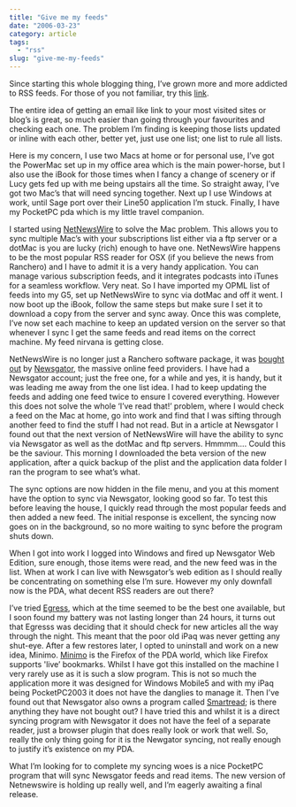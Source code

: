 ```yaml
---
title: "Give me my feeds"
date: "2006-03-23"
category: article
tags:
  - "rss"
slug: "give-me-my-feeds"
---
```


Since starting this whole blogging thing, I’ve grown more and more addicted to RSS feeds. For those of you not familiar, try this [link](https://www.xml.com/pub/a/2002/12/18/dive-into-xml.html).

The entire idea of getting an email like link to your most visited sites or blog’s is great, so much easier than going through your favourites and checking each one. The problem I’m finding is keeping those lists updated or inline with each other, better yet, just use one list; one list to rule all lists.

Here is my concern, I use two Macs at home or for personal use, I’ve got the PowerMac set up in my office area which is the main power-horse, but I also use the iBook for those times when I fancy a change of scenery or if Lucy gets fed up with me being upstairs all the time. So straight away, I’ve got two Mac’s that will need syncing together. Next up I use Windows at work, until Sage port over their Line50 application I’m stuck. Finally, I have my PocketPC pda which is my little travel companion.

I started using [NetNewsWire](https://ranchero.com/netnewswire/) to solve the Mac problem. This allows you to sync multiple Mac’s with your subscriptions list either via a ftp server or a dotMac is you are lucky (rich) enough to have one.
NetNewsWire happens to be the most popular RSS reader for OSX (if you believe the news from Ranchero) and I have to admit it is a very handy application. You can manage various subscription feeds, and it integrates podcasts into iTunes for a seamless workflow. Very neat.
So I have imported my OPML list of feeds into my G5, set up NetNewsWire to sync via dotMac and off it went. I now boot up the iBook, follow the same steps but make sure I set it to download a copy from the server and sync away. Once this was complete, I’ve now set each machine to keep an updated version on the server so that whenever I sync I get the same feeds and read items on the correct machine. My feed nirvana is getting close.

NetNewsWire is no longer just a Ranchero software package, it was [bought out](https://newsgator.com/NetNewsWire.aspx) by [Newsgator](https://newsgator.com/home.aspx), the massive online feed providers. I have had a Newsgator account; just the free one, for a while and yes, it is handy, but it was leading me away from the one list idea. I had to keep updating the feeds and adding one feed twice to ensure I covered everything. However this does not solve the whole ‘I’ve read that!’ problem, where I would check a feed on the Mac at home, go into work and find that I was sifting through another feed to find the stuff I had not read.
But in a article at Newsgator I found out that the next version of NetNewsWire will have the ability to sync via Newsgator as well as the dotMac and ftp servers. Hmmmm…. Could this be the saviour.
This morning I downloaded the beta version of the new application, after a quick backup of the plist and the application data folder I ran the program to see what’s what.

The sync options are now hidden in the file menu, and you at this moment have the option to sync via Newsgator, looking good so far.
To test this before leaving the house, I quickly read through the most popular feeds and then added a new feed. The initial response is excellent, the syncing now goes on in the background, so no more waiting to sync before the program shuts down.

When I got into work I logged into Windows and fired up Newsgator Web Edition, sure enough, those items were read, and the new feed was in the list.
When at work I can live with Newsgator’s web edition as I should really be concentrating on something else I’m sure. However my only downfall now is the PDA, what decent RSS readers are out there?

I’ve tried [Egress](https://www.garishkernels.net/egress.html), which at the time seemed to be the best one available, but I soon found my battery was not lasting longer than 24 hours, it turns out that Egresss was deciding that it should check for new articles all the way through the night. This meant that the poor old iPaq was never getting any shut-eye. After a few restores later, I opted to uninstall and work on a new idea, Minimo.
[Minimo](https://www.mozilla.org/projects/minimo/) is the Firefox of the PDA world, which like Firefox supports 'live’ bookmarks. Whilst I have got this installed on the machine I very rarely use as it is such a slow program. This is not so much the application more it was designed for Windows Mobile5 and with my iPaq being PocketPC2003 it does not have the danglies to manage it.
Then I’ve found out that Newsgator also owns a program called [Smartread](https://smartfeed.org/); is there anything they have not bought out? I have tried this and whilst it is a direct syncing program with Newsgator it does not have the feel of a separate reader, just a browser plugin that does really look or work that well. So, really the only thing going for it is the Newgator syncing, not really enough to justify it’s existence on my PDA.

What I’m looking for to complete my syncing woes is a nice PocketPC program that will sync Newsgator feeds and read items. The new version of Netnewswire is holding up really well, and I’m eagerly awaiting a final release.
